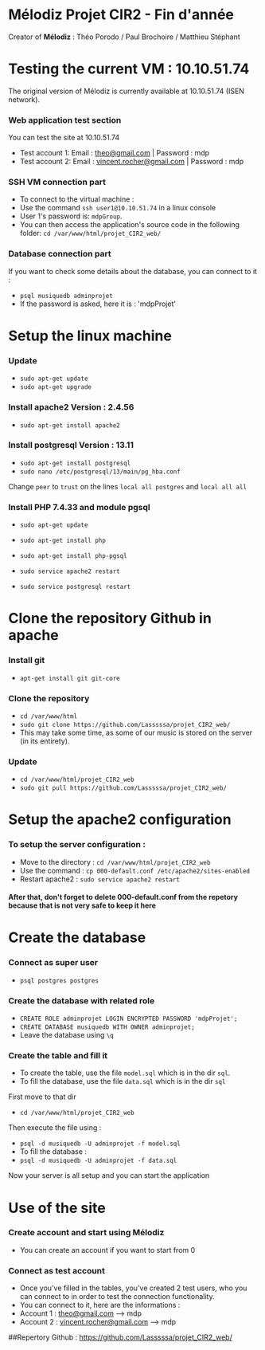 # Mélodiz Projet CIR2 - Fin d'année

Creator of **Mélodiz** : Théo Porodo / Paul Brochoire / Matthieu Stéphant

# Testing the current VM : 10.10.51.74
The original version of Mélodiz is currently available at 10.10.51.74 (ISEN network). 
### Web application test section 
You can test the site at 10.10.51.74
- Test account 1: Email : theo@gmail.com | Password :  mdp
- Test account 2: Email : vincent.rocher@gmail.com | Password : mdp

### SSH VM connection part
- To connect to the virtual machine : 
- Use the command `ssh user1@10.10.51.74` in a linux console
- User 1's password is: `mdpGroup`.
- You can then access the application's source code in the following folder: `cd /var/www/html/projet_CIR2_web/`

### Database connection part
If you want to check some details about the database, you can connect to it :
- `psql musiquedb adminprojet`
- If the password is asked, here it is : 'mdpProjet'

# Setup the linux machine

### Update
- `sudo apt-get update`
- `sudo apt-get upgrade`

### Install apache2 Version : 2.4.56
- `sudo apt-get install apache2`

### Install postgresql Version : 13.11
- `sudo apt-get install postgresql`
- `sudo nano /etc/postgresql/13/main/pg_hba.conf`

Change `peer` to `trust` on the lines `local all postgres` and `local all all`

### Install PHP 7.4.33 and module pgsql
- `sudo apt-get update`
- `sudo apt-get install php`
- `sudo apt-get install php-pgsql`

- `sudo service apache2 restart`
- `sudo service postgresql restart`

# Clone the repository Github in apache
### Install git
- `apt-get install git git-core`
### Clone the repository
- `cd /var/www/html`
- `sudo git clone https://github.com/Lasssssa/projet_CIR2_web/` 
- This may take some time, as some of our music is stored on the server (in its entirety).
### Update
- `cd /var/www/html/projet_CIR2_web`
- `sudo git pull https://github.com/Lasssssa/projet_CIR2_web/`

# Setup the apache2 configuration

### To setup the server configuration :
- Move to the directory : `cd /var/www/html/projet_CIR2_web`
- Use the command : `cp 000-default.conf /etc/apache2/sites-enabled`
- Restart apache2 : `sudo service apache2 restart`
#### After that, don't forget to delete 000-default.conf from the repetory because that is not very safe to keep it here

# Create the database

### Connect as super user
- `psql postgres postgres`

### Create the database with related role
- `CREATE ROLE adminprojet LOGIN ENCRYPTED PASSWORD 'mdpProjet';`
- `CREATE DATABASE musiquedb WITH OWNER adminprojet;`
- Leave the database using `\q`

### Create the table and fill it
- To create the table, use the file `model.sql` which is in the dir `sql`.
- To fill the database, use the file `data.sql` which is in the dir `sql` 

First move to that dir
- `cd /var/www/html/projet_CIR2_web`

Then execute the file using : 
- `psql -d musiquedb -U adminprojet -f model.sql`
- To fill the database : 
- `psql -d musiquedb -U adminprojet -f data.sql`

Now your server is all setup and you can start the application

# Use of the site

### Create account and start using Mélodiz

- You can create an account if you want to start from 0

### Connect as test account

- Once you've filled in the tables, you've created 2 test users, who you can connect to in order to test the connection functionality.
- You can connect to it, here are the informations : 
- Account 1 : theo@gmail.com --> mdp
- Account 2 : vincent.rocher@gmail.com --> mdp

##Repertory Github : 
https://github.com/Lasssssa/projet_CIR2_web/
